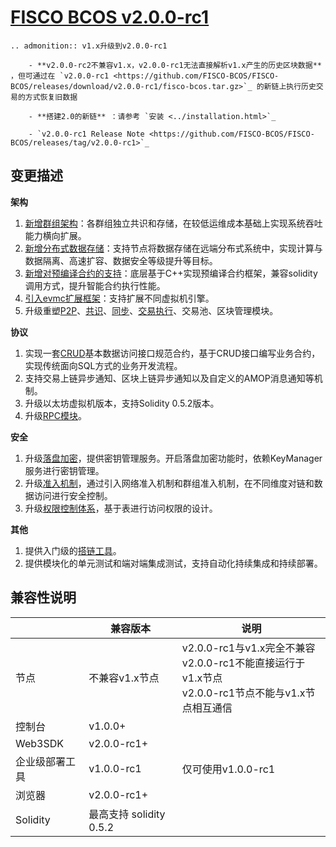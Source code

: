 # [FISCO BCOS v2.0.0-rc1](https://github.com/FISCO-BCOS/FISCO-BCOS/releases/tag/v2.0.0-rc1)

```eval_rst
.. admonition:: v1.x升级到v2.0.0-rc1

    - **v2.0.0-rc2不兼容v1.x，v2.0.0-rc1无法直接解析v1.x产生的历史区块数据** ，但可通过在 `v2.0.0-rc1 <https://github.com/FISCO-BCOS/FISCO-BCOS/releases/download/v2.0.0-rc1/fisco-bcos.tar.gz>`_ 的新链上执行历史交易的方式恢复旧数据

    - **搭建2.0的新链** ：请参考 `安装 <../installation.html>`_ 

    - `v2.0.0-rc1 Release Note <https://github.com/FISCO-BCOS/FISCO-BCOS/releases/tag/v2.0.0-rc1>`_
```

## 变更描述

**架构**

1. [新增群组架构](../design/architecture/group.md)：各群组独立共识和存储，在较低运维成本基础上实现系统吞吐能力横向扩展。
2. [新增分布式数据存储](../design/storage/storage.md)：支持节点将数据存储在远端分布式系统中，实现计算与数据隔离、高速扩容、数据安全等级提升等目标。
3. [新增对预编译合约的支持](../design/virtual_machine/precompiled.md)：底层基于C++实现预编译合约框架，兼容solidity调用方式，提升智能合约执行性能。
4. [引入evmc扩展框架](../design/virtual_machine/index.md)：支持扩展不同虚拟机引擎。
5. 升级重塑[P2P](..//design/p2p/p2p.md)、[共识](../design/consensus/index.md)、[同步](../design/sync/sync.md)、[交易执行](../design/virtual_machine/index.md)、交易池、区块管理模块。

**协议**

1. 实现一套[CRUD](../tutorial/sdk_application.md)基本数据访问接口规范合约，基于CRUD接口编写业务合约，实现传统面向SQL方式的业务开发流程。
2. 支持交易上链异步通知、区块上链异步通知以及自定义的AMOP消息通知等机制。
3. 升级以太坊虚拟机版本，支持Solidity 0.5.2版本。
4. 升级[RPC模块](../api.md)。

**安全**

1. 升级[落盘加密](../manual/storage_security.md)，提供密钥管理服务。开启落盘加密功能时，依赖KeyManager服务进行密钥管理。
2. 升级[准入机制](../manual/node_management.md)，通过引入网络准入机制和群组准入机制，在不同维度对链和数据访问进行安全控制。
3. 升级[权限控制体系](../manual/permission_control.md)，基于表进行访问权限的设计。

**其他**

1. 提供入门级的[搭链工具](../manual/build_chain.md)。
2. 提供模块化的单元测试和端对端集成测试，支持自动化持续集成和持续部署。

## 兼容性说明

|           | 兼容版本                                            | 说明                                                         |
| --------- | --------------------------------------------------- | ------------------------------------------------------------ |
| 节点      | 不兼容v1.x节点 | v2.0.0-rc1与v1.x完全不兼容 <br> v2.0.0-rc1不能直接运行于v1.x节点<br>v2.0.0-rc1节点不能与v1.x节点相互通信 |
| 控制台    | v1.0.0+                                              |                                                              |
| Web3SDK   | v2.0.0-rc1+                                          |                                                              |
| 企业级部署工具 | v1.0.0-rc1                                           | 仅可使用v1.0.0-rc1                        |
| 浏览器    | v2.0.0-rc1+                                          |                                                              |
| Solidity  | 最高支持 solidity 0.5.2                             |                                                              |
